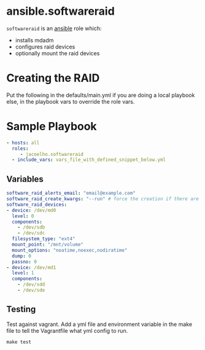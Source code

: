 # ansible.softwareraid
`softwareraid` is an [ansible](http://www.ansible.com) role which: 
 * installs mdadm
 * configures raid devices
 * optionally mount the raid devices 

# Creating the RAID
Put the following in the defaults/main.yml if you are doing a local playbook else, in the playbook vars to override the role vars.

# Sample Playbook
```yaml
- hosts: all
  roles:
     - jacoelho.softwareraid
  - include_vars: vars_file_with_defined_snippet_below.yml
```

## Variables
```yaml
software_raid_alerts_email: "email@example.com"
software_raid_create_kwargs: "--run" # force the creation if there are any prompts
software_raid_devices:
- device: /dev/md0
  level: 0
  components:
    - /dev/sdb
    - /dev/sdc
  filesystem_type: "ext4"
  mount_point: "/mnt/volume"
  mount_options: "noatime,noexec,nodiratime"
  dump: 0
  passno: 0
- device: /dev/md1
  level: 1
  components:
    - /dev/sdd
    - /dev/sde
```

## Testing

Test against vagrant. Add a yml file and environment variable in the 
make file to tell the Vagrantfile what yml config to run.

```
make test
```

